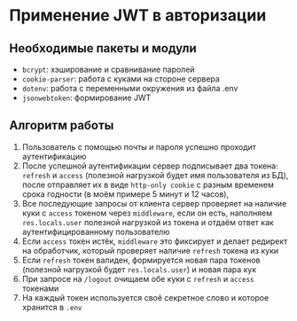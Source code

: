 # Применение JWT в авторизации

## Необходимые пакеты и модули

- `bcrypt`: хэширование и сравнивание паролей
- `cookie-parser`: работа с куками на стороне сервера
- `dotenv`: работа с переменными окружения из файла .env
- `jsonwebtoken`: формирование JWT

## Алгоритм работы

1. Пользователь c помощью почты и пароля успешно проходит аутентификацию
2. После успешной аутентификации сервер подписывает два токена: `refresh` и `access` (полезной нагрузкой будет имя пользователя из БД), после отправляет их в виде `http-only cookie` с разным временем срока годности (в моём примере 5 минут и 12 часов),
3. Все последующие запросы от клиента сервер проверяет на наличие куки с `access` токеном через `middleware`, если он есть, наполняем `res.locals.user` полезной нагрузкой из токена и отдаём ответ как аутентифицированному пользователю
4. Если `access` токен истёк, `middleware` это фиксирует и делает редирект на обработчик, который проверяет наличие `refresh` токена из куки
5. Если `refresh` токен валиден, формируется новая пара токенов (полезной нагрузкой будет `res.locals.user`) и новая пара кук
6. При запросе на `/logout` очищаем обе куки с `refresh` и `access` токенами
7. На каждый токен используется своё секретное слово и которое хранится в `.env`